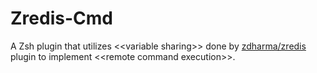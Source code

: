 # Zredis-Cmd

A Zsh plugin that utilizes \<\<variable sharing>> done by [zdharma/zredis](https://github.com/zdharma/zredis)
plugin to implement \<\<remote command execution>>.
